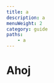 ```yaml
---
title: a
description: a
menuWeight: 2
category: guide
paths:
    - a
---
```


# [](#what-is-apify) Ahoj
